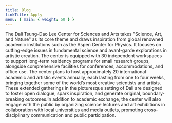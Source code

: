 ```yaml
---
title: Blog
linkTitle: Apply
menu: { main: { weight: 50 } }
---
```

The Dali Tsung-Dao Lee Center for Sciences and Arts takes "Science, Art, and Nature" as its core theme and draws inspiration from global renowned academic institutions such as the Aspen Center for Physics. It focuses on cutting-edge issues in fundamental science and avant-garde explorations in artistic creation. The center is equipped with 30 independent workspaces to support long-term residency programs for small research groups, alongside comprehensive facilities for conferences, accommodations, and office use. The center plans to host approximately 20 international academic and artistic events annually, each lasting from one to four weeks, bringing together some of the world’s most creative scientists and artists. These extended gatherings in the picturesque setting of Dali are designed to foster open dialogue, spark inspiration, and generate original, boundary-breaking outcomes.In addition to academic exchange, the center will also engage with the public by organizing science lectures and art exhibitions in collaboration with local universities and media outlets, promoting cross-disciplinary communication and public participation.